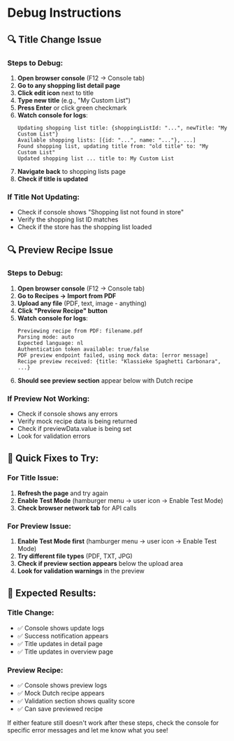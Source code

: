 # Debug Instructions

## 🔍 Title Change Issue

### Steps to Debug:
1. **Open browser console** (F12 → Console tab)
2. **Go to any shopping list detail page**
3. **Click edit icon** next to title
4. **Type new title** (e.g., "My Custom List")
5. **Press Enter** or click green checkmark
6. **Watch console for logs**:
   ```
   Updating shopping list title: {shoppingListId: "...", newTitle: "My Custom List"}
   Available shopping lists: [{id: "...", name: "..."}, ...]
   Found shopping list, updating title from: "old title" to: "My Custom List"
   Updated shopping list ... title to: My Custom List
   ```
7. **Navigate back** to shopping lists page
8. **Check if title is updated**

### If Title Not Updating:
- Check if console shows "Shopping list not found in store"
- Verify the shopping list ID matches
- Check if the store has the shopping list loaded

## 🔍 Preview Recipe Issue

### Steps to Debug:
1. **Open browser console** (F12 → Console tab)
2. **Go to Recipes → Import from PDF**
3. **Upload any file** (PDF, text, image - anything)
4. **Click "Preview Recipe" button**
5. **Watch console for logs**:
   ```
   Previewing recipe from PDF: filename.pdf
   Parsing mode: auto
   Expected language: nl
   Authentication token available: true/false
   PDF preview endpoint failed, using mock data: [error message]
   Recipe preview received: {title: "Klassieke Spaghetti Carbonara", ...}
   ```
6. **Should see preview section** appear below with Dutch recipe

### If Preview Not Working:
- Check if console shows any errors
- Verify mock recipe data is being returned
- Check if previewData.value is being set
- Look for validation errors

## 🎯 Quick Fixes to Try:

### For Title Issue:
1. **Refresh the page** and try again
2. **Enable Test Mode** (hamburger menu → user icon → Enable Test Mode)
3. **Check browser network tab** for API calls

### For Preview Issue:
1. **Enable Test Mode first** (hamburger menu → user icon → Enable Test Mode)
2. **Try different file types** (PDF, TXT, JPG)
3. **Check if preview section appears** below the upload area
4. **Look for validation warnings** in the preview

## 🚀 Expected Results:

### Title Change:
- ✅ Console shows update logs
- ✅ Success notification appears
- ✅ Title updates in detail page
- ✅ Title updates in overview page

### Preview Recipe:
- ✅ Console shows preview logs
- ✅ Mock Dutch recipe appears
- ✅ Validation section shows quality score
- ✅ Can save previewed recipe

If either feature still doesn't work after these steps, check the console for specific error messages and let me know what you see!
